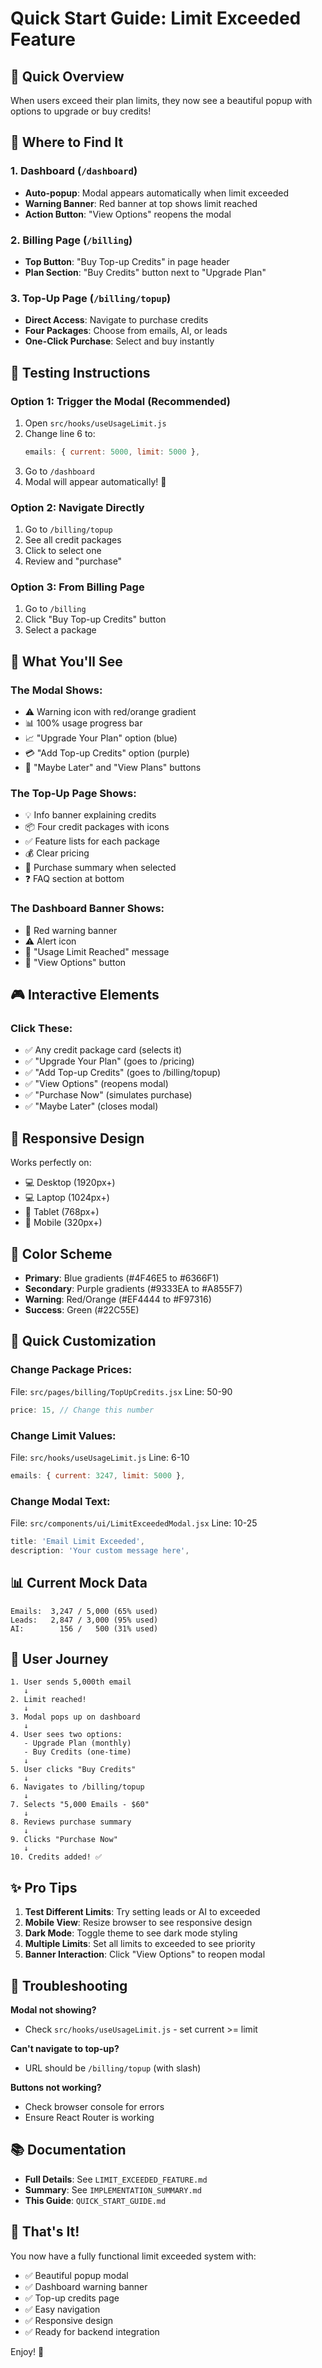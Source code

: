 # Quick Start Guide: Limit Exceeded Feature

## 🚀 Quick Overview

When users exceed their plan limits, they now see a beautiful popup with options to upgrade or buy credits!

## 📍 Where to Find It

### 1. Dashboard (`/dashboard`)

- **Auto-popup**: Modal appears automatically when limit exceeded
- **Warning Banner**: Red banner at top shows limit reached
- **Action Button**: "View Options" reopens the modal

### 2. Billing Page (`/billing`)

- **Top Button**: "Buy Top-up Credits" in page header
- **Plan Section**: "Buy Credits" button next to "Upgrade Plan"

### 3. Top-Up Page (`/billing/topup`)

- **Direct Access**: Navigate to purchase credits
- **Four Packages**: Choose from emails, AI, or leads
- **One-Click Purchase**: Select and buy instantly

## 🎯 Testing Instructions

### Option 1: Trigger the Modal (Recommended)

1. Open `src/hooks/useUsageLimit.js`
2. Change line 6 to:
   ```javascript
   emails: { current: 5000, limit: 5000 },
   ```
3. Go to `/dashboard`
4. Modal will appear automatically! 🎉

### Option 2: Navigate Directly

1. Go to `/billing/topup`
2. See all credit packages
3. Click to select one
4. Review and "purchase"

### Option 3: From Billing Page

1. Go to `/billing`
2. Click "Buy Top-up Credits" button
3. Select a package

## 🎨 What You'll See

### The Modal Shows:

- ⚠️ Warning icon with red/orange gradient
- 📊 100% usage progress bar
- 📈 "Upgrade Your Plan" option (blue)
- 💳 "Add Top-up Credits" option (purple)
- 🔘 "Maybe Later" and "View Plans" buttons

### The Top-Up Page Shows:

- 💡 Info banner explaining credits
- 📦 Four credit packages with icons
- ✅ Feature lists for each package
- 💰 Clear pricing
- 📝 Purchase summary when selected
- ❓ FAQ section at bottom

### The Dashboard Banner Shows:

- 🔴 Red warning banner
- ⚠️ Alert icon
- 📝 "Usage Limit Reached" message
- 🔘 "View Options" button

## 🎮 Interactive Elements

### Click These:

- ✅ Any credit package card (selects it)
- ✅ "Upgrade Your Plan" (goes to /pricing)
- ✅ "Add Top-up Credits" (goes to /billing/topup)
- ✅ "View Options" (reopens modal)
- ✅ "Purchase Now" (simulates purchase)
- ✅ "Maybe Later" (closes modal)

## 📱 Responsive Design

Works perfectly on:

- 💻 Desktop (1920px+)
- 💻 Laptop (1024px+)
- 📱 Tablet (768px+)
- 📱 Mobile (320px+)

## 🎨 Color Scheme

- **Primary**: Blue gradients (#4F46E5 to #6366F1)
- **Secondary**: Purple gradients (#9333EA to #A855F7)
- **Warning**: Red/Orange (#EF4444 to #F97316)
- **Success**: Green (#22C55E)

## 🔧 Quick Customization

### Change Package Prices:

File: `src/pages/billing/TopUpCredits.jsx`
Line: 50-90

```javascript
price: 15, // Change this number
```

### Change Limit Values:

File: `src/hooks/useUsageLimit.js`
Line: 6-10

```javascript
emails: { current: 3247, limit: 5000 },
```

### Change Modal Text:

File: `src/components/ui/LimitExceededModal.jsx`
Line: 10-25

```javascript
title: 'Email Limit Exceeded',
description: 'Your custom message here',
```

## 📊 Current Mock Data

```
Emails:  3,247 / 5,000 (65% used)
Leads:   2,847 / 3,000 (95% used)
AI:        156 /   500 (31% used)
```

## 🎯 User Journey

```
1. User sends 5,000th email
   ↓
2. Limit reached!
   ↓
3. Modal pops up on dashboard
   ↓
4. User sees two options:
   - Upgrade Plan (monthly)
   - Buy Credits (one-time)
   ↓
5. User clicks "Buy Credits"
   ↓
6. Navigates to /billing/topup
   ↓
7. Selects "5,000 Emails - $60"
   ↓
8. Reviews purchase summary
   ↓
9. Clicks "Purchase Now"
   ↓
10. Credits added! ✅
```

## ✨ Pro Tips

1. **Test Different Limits**: Try setting leads or AI to exceeded
2. **Mobile View**: Resize browser to see responsive design
3. **Dark Mode**: Toggle theme to see dark mode styling
4. **Multiple Limits**: Set all limits to exceeded to see priority
5. **Banner Interaction**: Click "View Options" to reopen modal

## 🐛 Troubleshooting

**Modal not showing?**

- Check `src/hooks/useUsageLimit.js` - set current >= limit

**Can't navigate to top-up?**

- URL should be `/billing/topup` (with slash)

**Buttons not working?**

- Check browser console for errors
- Ensure React Router is working

## 📚 Documentation

- **Full Details**: See `LIMIT_EXCEEDED_FEATURE.md`
- **Summary**: See `IMPLEMENTATION_SUMMARY.md`
- **This Guide**: `QUICK_START_GUIDE.md`

## 🎉 That's It!

You now have a fully functional limit exceeded system with:

- ✅ Beautiful popup modal
- ✅ Dashboard warning banner
- ✅ Top-up credits page
- ✅ Easy navigation
- ✅ Responsive design
- ✅ Ready for backend integration

Enjoy! 🚀
